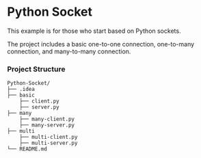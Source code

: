 # Python Socket

This example is for those who start based on Python sockets.

The project includes a basic one-to-one connection, one-to-many connection, and many-to-many connection.

### Project Structure
```
Python-Socket/
├── .idea
├── basic
    ├── client.py
    ├── server.py
├── many
    ├── many-client.py
    ├── many-server.py
├── multi
    ├── multi-client.py
    ├── multi-server.py
└── README.md
```
